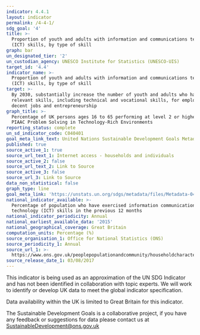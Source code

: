 ```yaml
---
indicator: 4.4.1
layout: indicator
permalink: /4-4-1/
sdg_goal: '4'
title: >-
  Proportion of youth and adults with information and communications technology
  (ICT) skills, by type of skill
graph: bar
un_designated_tier: '2'
un_custodian_agency: UNESCO Institute for Statistics (UNESCO-UIS)
target_id: '4.4'
indicator_name: >-
  Proportion of youth and adults with information and communications technology
  (ICT) skills, by type of skill
target: >-
  By 2030, substantially increase the number of youth and adults who have
  relevant skills, including technical and vocational skills, for employment,
  decent jobs and entrepreneurship
graph_title: >-
  Percentage of UK persons ages 16 to 65 performing at level 2 or higher of the
  PIAAC Problem Solving in Technology-Rich Environments
reporting_status: complete
un_sd_indicator_code: C040401
goal_meta_link_text: United Nations Sustainable Development Goals Metadata (pdf 210kB)
published: true
source_active_1: true
source_url_text_1: Internet access - households and individuals
source_active_2: false
source_url_text_2: Link to Source
source_active_3: false
source_url_3: Link to Source
data_non_statistical: false
graph_type: line
goal_meta_link: 'https://unstats.un.org/sdgs/metadata/files/Metadata-04-04-01.pdf'
national_indicator_available: >-
  Percentage of population who have exercised information communication
  technology (ICT) skills in the previous 12 months 
national_indicator_periodicity: Annual
national_earliest_available_data: '2015'
national_geographical_coverage: Great Britain
computation_units: Percentage (%)
source_organisation_1: Office for National Statistics (ONS)
source_periodicity_1: Annual
source_url_1: >-
  https://www.ons.gov.uk/peoplepopulationandcommunity/householdcharacteristics/homeinternetandsocialmediausage/datasets/internetaccesshouseholdsandindividualsreferencetables
source_release_date_1: 03/08/2017
---
```

This indicator is being used as an approximation of the UN SDG Indicator and has not been identified in collaboration with topic experts. We will work to identify or develop UK data to meet the global indicator specification.

Data availability within the UK is limited to Great Britain for this indicator.

The Sustainable Development Goals is a collaborative project, if you have any feedback or suggestions for data please contact us at <SustainableDevelopment@ons.gov.uk>  
